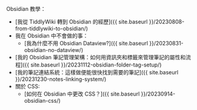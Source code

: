 Obsidian 教學：

- [我從 TiddlyWiki 轉到 Obsidian 的經歷]({{ site.baseurl }}/20230808-from-tiddlywiki-to-obsidian/)
- 我在 Obsidian 中不會做的事：
    - [我為什麼不用 Obsidian Dataview?]({{ site.baseurl }}/20230831-obsidian-no-dataview/)
- [我的 Obsidian 筆記管理架構：如何用資訊夾和標籤來管理筆記的屬性和流程]({{ site.baseurl }}/20231112-obsidian-folder-tag-setup/)
- [我的筆記連結系統：這樣做便能很快找到需要的筆記]({{ site.baseurl }}/20231230-notes-linking-system/)
- 關於 CSS:
    - [如何在 Obsidian 中更改 CSS？]({{ site.baseurl }}/20230914-obsidian-css/)